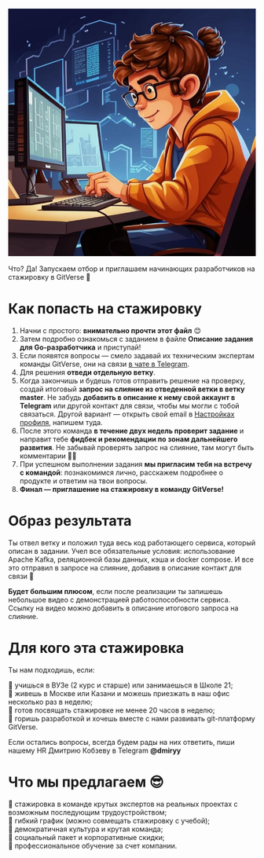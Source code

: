 ![Изображение](aaa6ba63-9720-4455-81e2-c6bda6733408.jpg)

Что? Да! Запускаем отбор и приглашаем начинающих разработчиков на стажировку в GitVerse 🚀

# Как попасть на стажировку

1. Начни с простого: **внимательно прочти этот файл** 😊
2. Затем подробно ознакомься с заданием в файле **Описание задания для Go-разработчика** и приступай!
3. Если появятся вопросы — смело задавай их техническим экспертам команды GitVerse, они на связи [в чате в Telegram](https://t.me/+C4X5IaNjXWgwNzMy).
4. Для решения **отведи отдельную ветку**.
4. Когда закончишь и будешь готов отправить решение на проверку, создай итоговый **запрос на слияние из отведенной ветки в ветку master**. Не забудь **добавить в описание к нему свой аккаунт в Telegram** или другой контакт для связи, чтобы мы могли с тобой связаться. Другой вариант — открыть свой email в [Настройках профиля](https://gitverse.ru/settings), напишем туда.
6. После этого команда **в течение двух недель проверит задание** и направит тебе **фидбек и рекомендации по зонам дальнейшего развития**. Не забывай проверять запрос на слияние, там могут быть комментарии 🙌🏻
6. При успешном выполнении задания **мы пригласим тебя на встречу с командой**: познакомимся лично, расскажем подробнее о продукте и ответим на твои вопросы.
7. **Финал — приглашение на стажировку в команду GitVerse!** 

# Образ результата
Ты отвел ветку и положил туда весь код работающего сервиса, который описан в задании. Учел все обязательные условия: использование Apache Kafka, реляционной базы данных, кэша и docker compose. И все это отправил в запросе на слияние, добавив в описание контакт для связи 🤩

**Будет большим плюсом**, если после реализации ты запишешь небольшое видео с демонстрацией работоспособности сервиса. Ссылку на видео можно добавить в описание итогового запроса на слияние.

# Для кого эта стажировка

Ты нам подходишь, если:  

🔵 учишься в ВУЗе (2 курс и старше) или занимаешься в Школе 21;  
🔵 живешь в Москве или Казани и можешь приезжать в наш офис несколько раз в неделю;  
🔵 готов посвящать стажировке не менее 20 часов в неделю;  
🔵 горишь разработкой и хочешь вместе с нами развивать git-платформу GitVerse.  

Если остались вопросы, всегда будем рады на них ответить, пиши нашему HR Дмитрию Кобзеву в Telegram **@dmiryy**

# Что мы предлагаем 😎

🔵 стажировка в команде крутых экспертов на реальных проектах с возможным последующим трудоустройством;   
🔵 гибкий график (можно совмещать стажировку с учебой);  
🔵 демократичная культура и крутая команда;   
🔵 социальный пакет и корпоративные скидки;  
🔵 профессиональное обучение за счет компании.  